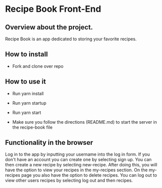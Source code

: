 # Recipe Book Front-End
## Overview about the project.
Recipe Book is an app dedicated to storing your favorite recipes. 

## How to install
- Fork and clone over repo

## How to use it
- Run yarn install
- Run yarn startup
- Run yarn start

- Make sure you follow the directions (README.md) to start the server in the recipe-book file

## Functionality in the browser
Log in to the app by inputting your username into the log in form. If you don't have an account you can create one by selecting sign up. You can then create a new recipe by selecting new-recipe. After doing this, you will have the option to view your recipes in the my-recipes section. On the my-recipes page you also have the option to delete recipes. You can log out to view other users recipes by selecting log out and then recipes.
